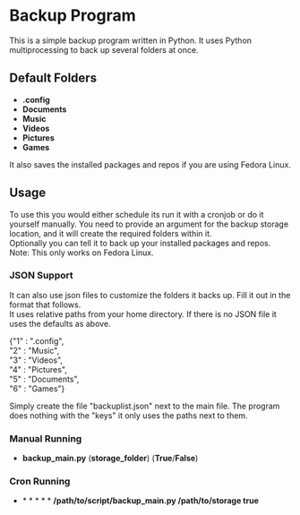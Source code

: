 # Backup Program
This is a simple backup program written in Python. 
It uses Python multiprocessing to back up several folders at once.

## Default Folders
* **.config**
* **Documents**
* **Music**
* **Videos**
* **Pictures**
* **Games**

It also saves the installed packages and repos if you are using Fedora Linux.

## Usage
To use this you would either schedule its run it with a cronjob or do it yourself manually.
You need to provide an argument for the backup storage location, and it will
create the required folders within it.\
Optionally you can tell it to back up your installed packages and repos. Note: This only works on Fedora Linux.

### JSON Support
It can also use json files to customize the folders it backs up. Fill it out in the format that follows.\
It uses relative paths from your home directory. If there is no JSON file it uses the defaults as above.

{"1" : ".config",\
"2" : "Music",\
"3" : "Videos",\
"4" : "Pictures",\
"5" : "Documents",\
"6" : "Games"}

Simply create the file "backuplist.json" next to the main file. The program does nothing with the "keys" it only uses the paths next to them.
### Manual Running
* **backup_main.py** (**storage_folder**) (**True**/**False**)

### Cron Running
* \* \* \* \* \* **/path/to/script/backup_main.py /path/to/storage true** 
